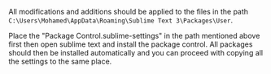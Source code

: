 All modifications and additions should be applied to the files in the path `C:\Users\Mohamed\AppData\Roaming\Sublime Text 3\Packages\User`.

Place the "Package Control.sublime-settings" in the path mentioned above first then open sublime text and install the package control.
All packages should then be installed automatically and you can proceed with copying all the settings to the same place.
